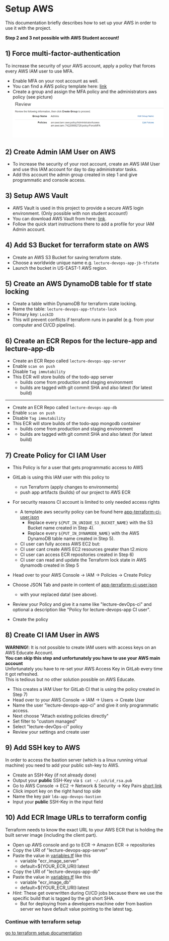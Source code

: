 # Setup AWS 

This documentation briefly describes how to set up your AWS 
in order to use it with the project. 

**Step 2 and 3 not possible with AWS Student account!**

## 1) Force multi-factor-authentication
To increase the security of your AWS account, apply a
policy that forces every AWS IAM user to use MFA. 
- Enable MFA on your root account as well. 
- You can find a AWS policy template here: [link](./aws-policies/force-mfa.json)
- Create a group and assign the MFA policy and the administrators aws policy (see picture)
![alt text](./pics/aws-create-group.PNG "Add group in AWS")


## 2) Create Admin IAM User on AWS 

- To increase the security of your root account, create an 
AWS IAM User and use this IAM account for day to day administrator 
tasks. 
- Add this account the admin group created in step 1 and give 
programmatic and console access.

## 3) Setup AWS Vault
- AWS Vault is used in this project to provide a secure AWS login environment. (Only possible with non student account!)
- You can download AWS Vault from here: [link](https://github.com/99designs/aws-vault).
- Follow the quick start instructions there to add a profile for your IAM Admin account.

## 4) Add S3 Bucket for terraform state on AWS
- Create an AWS S3 Bucket for saving terraform state.
- Choose a worldwide unique name e.g. ```lecture-devops-app-jb-tfstate```
- Launch the bucket in US-EAST-1 AWS region.

## 5) Create an AWS DynamoDB table for tf state locking
- Create a table within DynamoDB for terraform state locking.
- Name the table: ```lecture-devops-app-tfstate-lock```
- Primary key: ```LockID```
- This will prevent conflicts if terraform runs in parallel (e.g. from your computer and CI/CD pipeline).

## 6) Create an ECR Repos for the lecture-app and lecture-app-db
- Create an ECR Repo called ```lecture-devops-app-server```
- Enable ```scan on push```
- Disable ```Tag immutability```
- This ECR will store builds of the todo-app server 
  - builds come from production and staging environment
  - builds are tagged with git commit SHA and also latest (for latest build)

<hr/>

- Create an ECR Repo called ```lecture-devops-app-db```
- Enable ```scan on push```
- Disable ```Tag immutability```
- This ECR will store builds of the todo-app mongodb container
- - builds come from production and staging environment
- - builds are tagged with git commit SHA and also latest (for latest build)
## 7) Create Policy for CI IAM User
- This Policy is for a user that gets programmatic access to AWS 
- GitLab is using this IAM user with this policy to
  - run Terraform (apply changes to environments)
  - push app artifacts (builds) of our project to AWS ECR

- For security reasons CI account is limited to only needed access rights
  - A template aws security policy can be found here [app-terraform-ci-user.json](../doc/aws-policies/app-terraform-ci-user.json)
    - Replace every `${PUT_IN_UNIQUE_S3_BUCKET_NAME}` with the S3 Bucket name created in Step 4).
    - Replace every `${PUT_IN_DYNAMODB_NAME}` with the AWS DynamoDB table name created in Step 5).
  - CI user can fully access AWS EC2 but:
  - CI user cant create AWS EC2 resources greater than t2.micro 
  - CI user can access ECR repositories created in Step 6)
  - CI user can read and update the Terraform lock state in AWS dynamodb created in Step 5

- Head over to your AWS Console -> IAM -> Policies -> Create Policy
- Choose JSON Tab and paste in content of [app-terraform-ci-user.json](../doc/aws-policies/app-terraform-ci-user.json) 
  - with your replaced data! (see above).
- Review your Policy and give it a name like "lecture-devOps-ci" and optional a description like "Policy for lecture-devops-app CI user".
- Create the policy
  
## 8) Create CI IAM User in AWS

**WARNING!**: It is not possible to create IAM users with access keys on an AWS Educate Account. <br/>
**You can skip this step and unfortunately you have to use your AWS main account** <br/>
Unfortunately you have to re-set your AWS Access Key in GitLab every time it got refreshed. <br/>
This is tedious but no other solution possible on AWS Educate.

- This creates a IAM User for GitLab CI that is using the policy created in Step 7)
- Head over to your AWS Console -> IAM -> Users -> Create User
- Name the user "lecture-devops-app-ci" and give it only programmatic access.
- Next choose "Attach existing policies directly"
- Set filter to "custom managed"
- Select "lecture-devOps-ci" policy
- Review your settings and create user
  
## 9) Add SSH key to AWS
In order to access the bastion server (which is a linux running virtual machine)
you need to add your public ssh-key to AWS. 

- Create an SSH-Key (if not already done)
- Output your **public** SSH-Key via `$ cat ~/.ssh/id_rsa.pub`
- Go to AWS Console -> EC2 -> Network & Security -> Key Pairs [short link](https://console.aws.amazon.com/ec2/v2/home?region=us-east-1#KeyPairs:)
- Click import key on the right hand top side
- Name the key pair `lda-app-devops-bastion`
- Input your **public** SSH-Key in the input field
## 10) Add ECR Image URLs to terraform config
Terraform needs to know the exact URL to your AWS ECR that is holding
the built server image (including the client part). 

- Open up AWS console and go to ECR -> Amazon ECR -> repositories
- Copy the URI of "lecture-devops-app-server"
- Paste the value in [variables.tf](../deploy/variables.tf) like this 
  - variable "ecr_image_server"
  - default=${YOUR_ECR_URI}:latest
- Copy the URI of "lecture-devops-app-db"
- Paste the value in [variables.tf](../deploy/variables.tf) like this 
  - variable "ecr_image_db"
  - default=${YOUR_ECR_URI}:latest
- *Hint*: These get overwritten during CI/CD jobs because there we use the specific build that is tagged by the git short SHA.
  - But for deploying from a developers machine oder from bastion server we have default value pointing to the latest tag.

### Continue with terraform setup
[go to terraform setup documentation](./setup-terraform.md)
